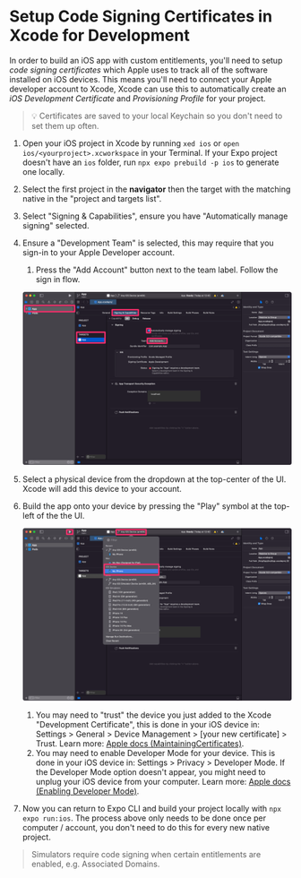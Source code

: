 # Setup Code Signing Certificates in Xcode for Development

In order to build an iOS app with custom entitlements, you'll need to setup _code signing certificates_ which Apple uses to track all of the software installed on iOS devices. This means you'll need to connect your Apple developer account to Xcode, Xcode can use this to automatically create an _iOS Development Certificate_ and _Provisioning Profile_ for your project.

> 💡 Certificates are saved to your local Keychain so you don't need to set them up often.

1. Open your iOS project in Xcode by running `xed ios` or `open ios/<yourproject>.xcworkspace` in your Terminal. If your Expo project doesn't have an `ios` folder, run `npx expo prebuild -p ios` to generate one locally.
2. Select the first project in the **navigator** then the target with the matching native in the "project and targets list".
3. Select "Signing & Capabilities", ensure you have "Automatically manage signing" selected.
4. Ensure a "Development Team" is selected, this may require that you sign-in to your Apple Developer account.
   1. Press the "Add Account" button next to the team label. Follow the sign in flow.

   ![](./assets/setup-xcode-signing/01-add-signing-account.png)

5. Select a physical device from the dropdown at the top-center of the UI. Xcode will add this device to your account.
6. Build the app onto your device by pressing the "Play" symbol at the top-left of the the UI.

   ![](./assets/setup-xcode-signing/02-build-app-for-device.png)

   1. You may need to "trust" the device you just added to the Xcode "Development Certificate", this is done in your iOS device in: Settings > General > Device Management > [your new certificate] > Trust.
      Learn more: [Apple docs (MaintainingCertificates)](https://developer.apple.com/library/content/documentation/IDEs/Conceptual/AppDistributionGuide/MaintainingCertificates/MaintainingCertificates.html).
   2. You may need to enable Developer Mode for your device. This is done in your iOS device in: Settings > Privacy > Developer Mode.
      If the Developer Mode option doesn't appear, you might need to unplug your iOS device from your computer.
      Learn more: [Apple docs (Enabling Developer Mode)](hhttps://developer.apple.com/documentation/xcode/enabling-developer-mode-on-a-device).

7. Now you can return to Expo CLI and build your project locally with `npx expo run:ios`. The process above only needs to be done once per computer / account, you don't need to do this for every new native project.

> Simulators require code signing when certain entitlements are enabled, e.g. Associated Domains.
